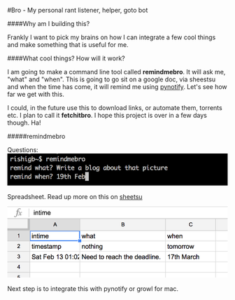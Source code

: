 #Bro - My personal rant listener, helper, goto bot

####Why am I building this?

Frankly I want to pick my brains on how I can integrate a few cool things and make something that is useful for me.

####What cool things? How will it work?

I am going to make a command line tool called **remindmebro**. It will ask me, "what" and "when". This is going to go sit on a google doc, via sheestsu and when the time has come, it will remind me using [pynotify](https://pypi.python.org/pypi/py-notify). Let's see how far we get with this.

I could, in the future use this to download links, or automate them, torrents etc. I plan to call it **fetchitbro**. I hope this project is over in a few days though. Ha!


#####remindmebro

Questions:
![This is how the questions look](https://github.com/rishigb/bro/blob/master/remindMe/firstLook.png)

Spreadsheet. Read up more on this on [sheetsu](https://sheetsu.com/)

![This is how the data structure looks.](https://github.com/rishigb/bro/blob/master/remindMe/dataStructure.png)

Next step is to integrate this with pynotify or growl for mac.
